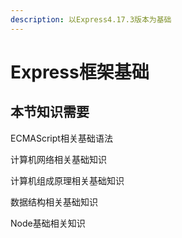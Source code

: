 ```yaml
---
description: 以Express4.17.3版本为基础
---
```


# Express框架基础

## 本节知识需要

ECMAScript相关基础语法

计算机网络相关基础知识

计算机组成原理相关基础知识

数据结构相关基础知识

Node基础相关知识
